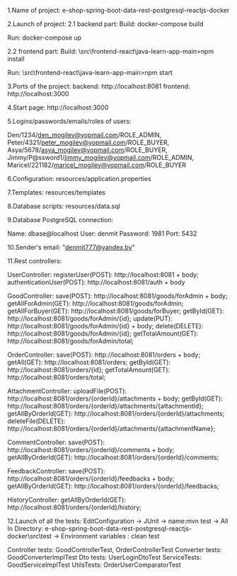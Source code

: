 1.Name of project: e-shop-spring-boot-data-rest-postgresql-reactjs-docker

2.Launch of project:
2.1 backend part:
Build:
docker-compose build

Run:
docker-compose up

2.2 frontend part:
Build:
\src\frontend-react\java-learn-app-main>npm install

Run:
\src\frontend-react\java-learn-app-main>npm start

3.Ports of the project:
backend: http://localhost:8081
frontend: http://localhost:3000

4.Start page: http://localhost:3000

5.Logins/passwords/emails/roles of users:

Den/1234/den_mogilev@yopmail.com/ROLE_ADMIN,
Peter/4321/peter_mogilev@yopmail.com/ROLE_BUYER,
Asya/5678/asya_mogilev@yopmail.com/ROLE_BUYER,
Jimmy/P@ssword1/jimmy_mogilev@yopmail.com/ROLE_ADMIN,
Maricel/221182/maricel_mogilev@yopmail.com/ROLE_BUYER

6.Configuration: resources/application.properties

7.Templates: resources/templates

8.Database scripts: resources/data.sql

9.Database PostgreSQL connection:

Name: dbase@localhost 
User: denmit 
Password: 1981 
Port: 5432

10.Sender's email: "denmit777@yandex.by"

11.Rest controllers:

UserController:
registerUser(POST): http://localhost:8081 + body;
authenticationUser(POST): http://localhost:8081/auth + body

GoodController:
save(POST): http://localhost:8081/goods/forAdmin + body;
getAllForAdmin(GET): http://localhost:8081/goods/forAdmin;
getAllForBuyer(GET): http://localhost:8081/goods/forBuyer;
getById(GET): http://localhost:8081/goods/forAdmin/{id};
update(PUT): http://localhost:8081/goods/forAdmin/{id} + body;
delete(DELETE): http://localhost:8081/goods/forAdmin/{id};
getTotalAmount(GET): http://localhost:8081/goods/forAdmin/total;

OrderController:
save(POST): http://localhost:8081/orders + body;
getAll(GET): http://localhost:8081/orders;
getById(GET): http://localhost:8081/orders/{id};
getTotalAmount(GET): http://localhost:8081/orders/total;

AttachmentController:
uploadFile(POST): http://localhost:8081/orders/{orderId}/attachments + body;
getById(GET): http://localhost:8081/orders/{orderId}/attachments/{attachmentId};
getAllByOrderId(GET): http://localhost:8081/orders/{orderId}/attachments;
deleteFile(DELETE): http://localhost:8081/orders/{orderId}/attachments/{attachmentName};

CommentController:
save(POST): http://localhost:8081/orders/{orderId}/comments + body;
getAllByOrderId(GET): http://localhost:8081/orders/{orderId}/comments;

FeedbackController:
save(POST): http://localhost:8081/orders/{orderId}/feedbacks + body;
getAllByOrderId(GET): http://localhost:8081/orders/{orderId}/feedbacks;

HistoryController:
getAllByOrderId(GET): http://localhost:8081/orders/{orderId}/history;

12.Launch of all the tests:
EditConfiguration -> JUnit -> name:mvn test -> All In Directory: e-shop-spring-boot-data-rest-postgresql-reactjs-docker\src\test ->
Environment variables : clean test

Controller tests: GoodControllerTest, OrderControllerTest
Converter tests: GoodConverterImplTest
Dto tests: UserLoginDtoTest
ServiceTests: GoodServiceImplTest
UtilsTests: OrderUserComparatorTest

